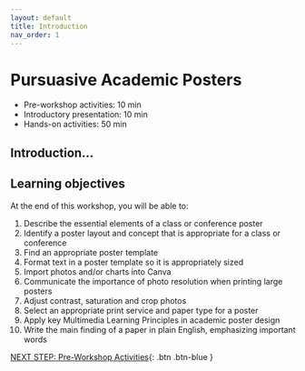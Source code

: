 ```yaml
---
layout: default
title: Introduction 
nav_order: 1
---
```


# Pursuasive Academic Posters

- Pre-workshop activities: 10 min 
- Introductory presentation: 10 min
- Hands-on activities: 50 min

## Introduction...



## Learning objectives

At the end of this workshop, you will be able to:

1.  Describe the essential elements of a class or conference poster
3.  Identify a poster layout and concept that is appropriate for a class or conference
4.  Find an appropriate poster template
5.  Format text in a poster template so it is appropriately sized
6.  Import photos and/or charts into Canva
7.  Communicate the importance of photo resolution when printing large posters
8.  Adjust contrast, saturation and crop photos
9.  Select an appropriate print service and paper type for a poster
11.  Apply key Multimedia Learning Principles in academic poster design
12.  Write the main finding of a paper in plain English, emphasizing important words
 
[NEXT STEP: Pre-Workshop Activities](pre-workshop.html){: .btn .btn-blue }
